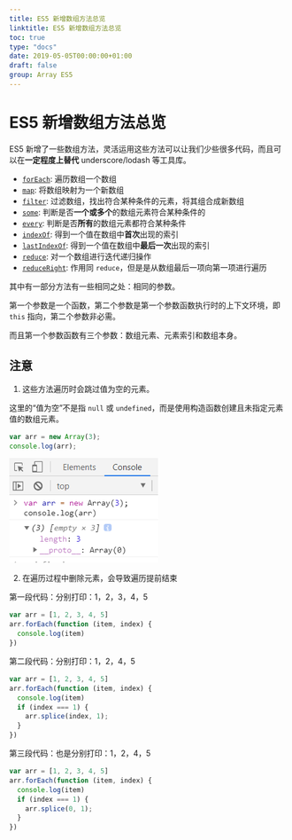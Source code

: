 ```yaml
---
title: ES5 新增数组方法总览
linktitle: ES5 新增数组方法总览
toc: true
type: "docs"
date: 2019-05-05T00:00:00+01:00
draft: false
group: Array ES5
---
```


# ES5 新增数组方法总览

ES5 新增了一些数组方法，灵活运用这些方法可以让我们少些很多代码，而且可以在**一定程度上替代** underscore/lodash 等工具库。

+ [`forEach`](./01-Array.prototype.forEach.md): 遍历数组一个数组
+ [`map`](./02-Array.prototype.map.md): 将数组映射为一个新数组
+ [`filter`](./03-Array.prototype.filter.md): 过滤数组，找出符合某种条件的元素，将其组合成新数组
+ [`some`](./04-Array.prototype.some.md): 判断是否**一个或多个**的数组元素符合某种条件的
+ [`every`](./05-Array.prototype.every.md): 判断是否**所有**的数组元素都符合某种条件
+ [`indexOf`](./06-Array.prototype.indexOf.md): 得到一个值在数组中**首次**出现的索引
+ [`lastIndexOf`](./07-Array.prototype.lastIndexOf.md): 得到一个值在数组中**最后一次**出现的索引
+ [`reduce`](./08-Array.prototype.reduce.md): 对一个数组进行迭代递归操作
+ [`reduceRight`](./09-Array.prototype.reduceRight.md): 作用同 `reduce`，但是是从数组最后一项向第一项进行遍历

其中有一部分方法有一些相同之处：相同的参数。

第一个参数是一个函数，第二个参数是第一个参数函数执行时的上下文环境，即 `this` 指向，第二个参数非必需。

而且第一个参数函数有三个参数：数组元素、元素索引和数组本身。




## 注意

1. 这些方法遍历时会跳过值为空的元素。

这里的“值为空”不是指 `null` 或 `undefined`，而是使用构造函数创建且未指定元素值的数组元素。

```js
var arr = new Array(3);
console.log(arr);
```

![值为空](./imgs/array-empty.png)

2. 在遍历过程中删除元素，会导致遍历提前结束

第一段代码：分别打印：1，2，3，4，5
```js
var arr = [1, 2, 3, 4, 5]
arr.forEach(function (item, index) {
  console.log(item)
})
```

第二段代码：分别打印：1，2，4，5

```js
var arr = [1, 2, 3, 4, 5]
arr.forEach(function (item, index) {
  console.log(item)
  if (index === 1) {
    arr.splice(index, 1);
  }
})
```

第三段代码：也是分别打印：1，2，4，5

```js
var arr = [1, 2, 3, 4, 5]
arr.forEach(function (item, index) {
  console.log(item)
  if (index === 1) {
    arr.splice(0, 1);
  }
})
```
